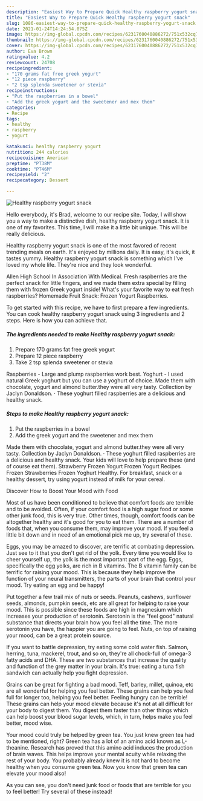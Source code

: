 ```yaml
---
description: "Easiest Way to Prepare Quick Healthy raspberry yogurt snack"
title: "Easiest Way to Prepare Quick Healthy raspberry yogurt snack"
slug: 1086-easiest-way-to-prepare-quick-healthy-raspberry-yogurt-snack
date: 2021-01-24T14:24:54.075Z
image: https://img-global.cpcdn.com/recipes/6231760040886272/751x532cq70/healthy-raspberry-yogurt-snack-recipe-main-photo.jpg
thumbnail: https://img-global.cpcdn.com/recipes/6231760040886272/751x532cq70/healthy-raspberry-yogurt-snack-recipe-main-photo.jpg
cover: https://img-global.cpcdn.com/recipes/6231760040886272/751x532cq70/healthy-raspberry-yogurt-snack-recipe-main-photo.jpg
author: Eva Brown
ratingvalue: 4.2
reviewcount: 24708
recipeingredient:
- "170 grams fat free greek yogurt"
- "12 piece raspberry"
- "2 tsp splenda sweetener or stevia"
recipeinstructions:
- "Put the raspberries in a bowel"
- "Add the greek yogurt and the sweetener and mex them"
categories:
- Recipe
tags:
- healthy
- raspberry
- yogurt

katakunci: healthy raspberry yogurt 
nutrition: 244 calories
recipecuisine: American
preptime: "PT38M"
cooktime: "PT46M"
recipeyield: "2"
recipecategory: Dessert

---
```



![Healthy raspberry yogurt snack](https://img-global.cpcdn.com/recipes/6231760040886272/751x532cq70/healthy-raspberry-yogurt-snack-recipe-main-photo.jpg)

Hello everybody, it's Brad, welcome to our recipe site. Today, I will show you a way to make a distinctive dish, healthy raspberry yogurt snack. It is one of my favorites. This time, I will make it a little bit unique. This will be really delicious.

Healthy raspberry yogurt snack is one of the most favored of recent trending meals on earth. It's enjoyed by millions daily. It is easy, it's quick, it tastes yummy. Healthy raspberry yogurt snack is something which I've loved my whole life. They're nice and they look wonderful.

Allen High School In Association With Medical. Fresh raspberries are the perfect snack for little fingers, and we made them extra special by filling them with frozen Greek yogurt inside! What&#39;s your favorite way to eat fresh raspberries? Homemade Fruit Snack: Frozen Yogurt Raspberries.


To get started with this recipe, we have to first prepare a few ingredients. You can cook healthy raspberry yogurt snack using 3 ingredients and 2 steps. Here is how you can achieve that.

<!--inarticleads1-->

##### The ingredients needed to make Healthy raspberry yogurt snack:

1. Prepare 170 grams fat free greek yogurt
1. Prepare 12 piece raspberry
1. Take 2 tsp splenda sweetener or stevia


Raspberries - Large and plump raspberries work best. Yoghurt - I used natural Greek yoghurt but you can use a yoghurt of choice. Made them with chocolate, yogurt and almond butter.they were all very tasty. Collection by Jaclyn Donaldson. · These yoghurt filled raspberries are a delicious and healthy snack. 

<!--inarticleads2-->

##### Steps to make Healthy raspberry yogurt snack:

1. Put the raspberries in a bowel
1. Add the greek yogurt and the sweetener and mex them


Made them with chocolate, yogurt and almond butter.they were all very tasty. Collection by Jaclyn Donaldson. · These yoghurt filled raspberries are a delicious and healthy snack. Your kids will love to help prepare these (and of course eat them). Strawberry Frozen Yogurt Frozen Yogurt Recipes Frozen Strawberries Frozen Yoghurt Healthy. For breakfast, snack or a healthy dessert, try using yogurt instead of milk for your cereal. 

Discover How to Boost Your Mood with Food


Most of us have been conditioned to believe that comfort foods are terrible and to be avoided. Often, if your comfort food is a high sugar food or some other junk food, this is very true. Other times, though, comfort foods can be altogether healthy and it's good for you to eat them. There are a number of foods that, when you consume them, may improve your mood. If you feel a little bit down and in need of an emotional pick me up, try several of these.

Eggs, you may be amazed to discover, are terrific at combating depression. Just see to it that you don't get rid of the yolk. Every time you would like to cheer yourself up, the yolk is the most important part of the egg. Eggs, specifically the egg yolks, are rich in B vitamins. The B vitamin family can be terrific for raising your mood. This is because they help improve the function of your neural transmitters, the parts of your brain that control your mood. Try eating an egg and be happy!

Put together a few trail mix of nuts or seeds. Peanuts, cashews, sunflower seeds, almonds, pumpkin seeds, etc are all great for helping to raise your mood. This is possible since these foods are high in magnesium which increases your production of serotonin. Serotonin is the "feel good" natural substance that directs your brain how you feel all the time. The more serotonin you have, the happier you are going to feel. Nuts, on top of raising your mood, can be a great protein source.

If you want to battle depression, try eating some cold water fish. Salmon, herring, tuna, mackerel, trout, and so on, they're all chock-full of omega-3 fatty acids and DHA. These are two substances that increase the quality and function of the grey matter in your brain. It's true: eating a tuna fish sandwich can actually help you fight depression. 

Grains can be great for fighting a bad mood. Teff, barley, millet, quinoa, etc are all wonderful for helping you feel better. These grains can help you feel full for longer too, helping you feel better. Feeling hungry can be terrible! These grains can help your mood elevate because it's not at all difficult for your body to digest them. You digest them faster than other things which can help boost your blood sugar levels, which, in turn, helps make you feel better, mood wise.

Your mood could truly be helped by green tea. You just knew green tea had to be mentioned, right? Green tea has a lot of an amino acid known as L-theanine. Research has proved that this amino acid induces the production of brain waves. This helps improve your mental acuity while relaxing the rest of your body. You probably already knew it is not hard to become healthy when you consume green tea. Now you know that green tea can elevate your mood also!

As you can see, you don't need junk food or foods that are terrible for you to feel better! Try several of these instead!


